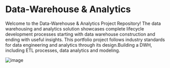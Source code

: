 # Data-Warehouse & Analytics

Welcome to the Data-Warehouse & Analytics Project Repository!
The data warehousing and analytics solution showcases complete lifecycle development processes starting with data warehouse construction and ending with useful insights. This portfolio project follows industry standards for data engineering and analytics through its design.Building a DWH, including ETL processes, data analytics and modeling.


![image](https://github.com/user-attachments/assets/defd9c95-1acb-4c18-9fc5-9a2ed39f97d0)
